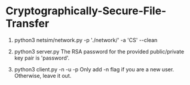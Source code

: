 # Cryptographically-Secure-File-Transfer

1. python3 netsim/network.py -p './network/' -a 'CS' --clean

2. python3 server.py
The RSA password for the provided public/private key pair is 'password'.

3. python3 client.py -n -u <username> -p <password>
Only add -n flag if you are a new user. Otherwise, leave it out.